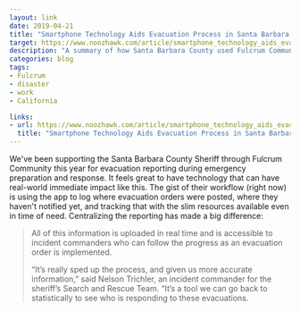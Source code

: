 ```yaml
---
layout: link
date: 2019-04-21
title: "Smartphone Technology Aids Evacuation Process in Santa Barbara County"
target: https://www.noozhawk.com/article/smartphone_technology_aids_evacuation_process_santa_barbara_county_20190419
description: "A summary of how Santa Barbara County used Fulcrum Community for evacuation ops."
categories: blog
tags:
- Fulcrum
- disaster
- work
- California

links:
- url: https://www.noozhawk.com/article/smartphone_technology_aids_evacuation_process_santa_barbara_county_20190419
  title: "Smartphone Technology Aids Evacuation Process in Santa Barbara County"
---
```


We've been supporting the Santa Barbara County Sheriff through Fulcrum Community this year for evacuation reporting during emergency preparation and response. It feels great to have technology that can have real-world immediate impact like this. The gist of their workflow (right now) is using the app to log where evacuation orders were posted, where they haven't notified yet, and tracking that with the slim resources available even in time of need. Centralizing the reporting has made a big difference:

> All of this information is uploaded in real time and is accessible to incident commanders who can follow the progress as an evacuation order is implemented.
>
> “It’s really sped up the process, and given us more accurate information,” said Nelson Trichler, an incident commander for the sheriff’s Search and Rescue Team. “It’s a tool we can go back to statistically to see who is responding to these evacuations.
